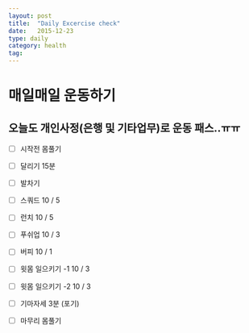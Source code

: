```yaml
---
layout: post
title:  "Daily Excercise check"
date:   2015-12-23
type: daily
category: health
tag:
---
```


# 매일매일 운동하기

## 오늘도 개인사정(은행 및 기타업무)로 운동 패스..ㅠㅠ
- [ ] 시작전 몸풀기
- [ ] 달리기 15분
- [ ] 발차기
- [ ] 스쿼드 10 / 5
- [ ] 런치 10 / 5
- [ ] 푸쉬업 10 / 3
- [ ] 버피 10 / 1
- [ ] 윗몸 일으키기 -1 10 / 3
- [ ] 윗몸 일으키기 -2 10 / 3
- [ ] 기마자세 3분 (포기)
- [ ] 마무리 몸풀기



